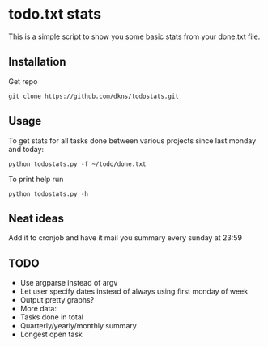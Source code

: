 # todo.txt stats #

This is a simple script to show you some basic stats from your done.txt file.

## Installation ##

Get repo

    git clone https://github.com/dkns/todostats.git

## Usage ##

To get stats for all tasks done between various projects since last monday and today:

    python todostats.py -f ~/todo/done.txt

To print help run

    python todostats.py -h

## Neat ideas ##

Add it to cronjob and have it mail you summary every sunday at 23:59

## TODO ##

* Use argparse instead of argv
* Let user specify dates instead of always using first monday of week
* Output pretty graphs?
* More data:
* Tasks done in total
* Quarterly/yearly/monthly summary
* Longest open task

